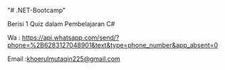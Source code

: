 "# .NET-Bootcamp" 

Berisi 1 Quiz dalam Pembelajaran C#

Wa : https://api.whatsapp.com/send/?phone=%2B6283127048901&text&type=phone_number&app_absent=0

Email :khoerulmutaqin225@gmail.com
